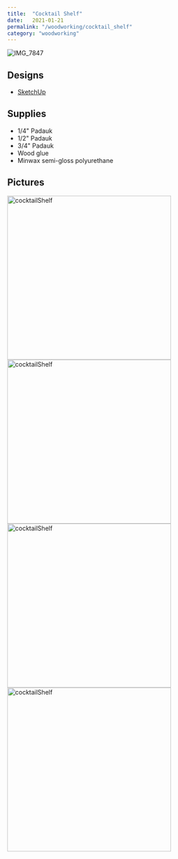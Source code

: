 ```yaml
---
title:  "Cocktail Shelf"
date:   2021-01-21
permalink: "/woodworking/cocktail_shelf"
category: "woodworking"
---
```

![IMG_7847]({{site.baseurl}}/assets/img/woodworking/cocktail_shelf/IMG_8741.jpg)

## Designs
* [SketchUp]({{site.baseurl}}/assets/files/woodworking/cocktailShelf.skp)

## Supplies
* 1/4" Padauk
* 1/2" Padauk
* 3/4" Padauk
* Wood glue
* Minwax semi-gloss polyurethane

## Pictures
<div style="float:left;display:block;margin-right:16px;padding-right:8px;" >
<img src="{{site.baseurl}}/assets/img/woodworking/cocktail_shelf/IMG_8715.jpg" alt="cocktailShelf" width="375"/>
</div>

<div style="float:left;display:block;margin-right:16px;padding-right:8px;" >
<img src="{{site.baseurl}}/assets/img/woodworking/cocktail_shelf/IMG_8717.jpg" alt="cocktailShelf" width="375"/>
</div>

<div style="float:left;display:block;margin-right:16px;padding-right:8px;" >
<img src="{{site.baseurl}}/assets/img/woodworking/cocktail_shelf/IMG_8732.jpg" alt="cocktailShelf" width="375"/>
</div>

<div style="float:left;display:block;margin-right:16px;padding-right:8px;" >
<img src="{{site.baseurl}}/assets/img/woodworking/cocktail_shelf/IMG_8733.jpg" alt="cocktailShelf" width="375"/>
</div>